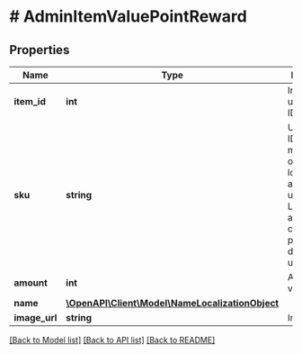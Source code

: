 # # AdminItemValuePointReward

## Properties

Name | Type | Description | Notes
------------ | ------------- | ------------- | -------------
**item_id** | **int** | Internal unique item ID. | [optional]
**sku** | **string** | Unique item ID. The SKU may contain only lowercase and uppercase Latin alphanumeric characters, periods, dashes, and underscores. | [optional]
**amount** | **int** | Amount of value points. | [optional]
**name** | [**\OpenAPI\Client\Model\NameLocalizationObject**](NameLocalizationObject.md) |  | [optional]
**image_url** | **string** | Image URL. | [optional]

[[Back to Model list]](../../README.md#models) [[Back to API list]](../../README.md#endpoints) [[Back to README]](../../README.md)

